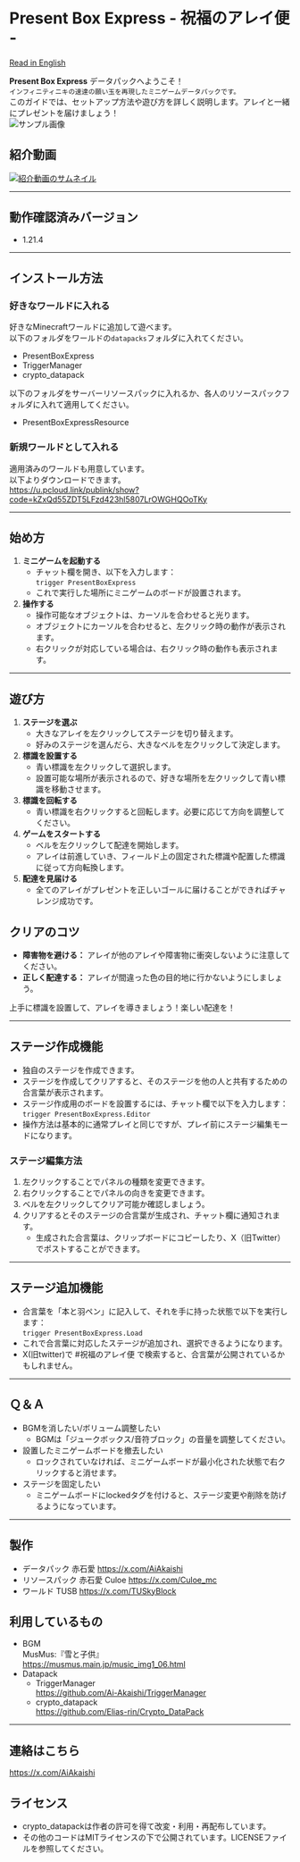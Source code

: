 # Present Box Express - 祝福のアレイ便 -

[Read in English](README_en.md)

**Present Box Express** データパックへようこそ！  
`インフィニティニキの速達の願い玉を再現したミニゲームデータパックです。`  
このガイドでは、セットアップ方法や遊び方を詳しく説明します。アレイと一緒にプレゼントを届けましょう！  
![サンプル画像](sample_image.png)

## 紹介動画

[![紹介動画のサムネイル](thumbnail.png)](https://www.youtube.com/watch?v=bpDKBdHvmOU)

---

## 動作確認済みバージョン

- 1.21.4

---

## インストール方法

### 好きなワールドに入れる

好きなMinecraftワールドに追加して遊べます。  
以下のフォルダをワールドの`datapacks`フォルダに入れてください。

- PresentBoxExpress
- TriggerManager
- crypto_datapack

以下のフォルダをサーバーリソースパックに入れるか、各人のリソースパックフォルダに入れて適用してください。

- PresentBoxExpressResource

### 新規ワールドとして入れる

適用済みのワールドも用意しています。  
以下よりダウンロードできます。  
<https://u.pcloud.link/publink/show?code=kZxQd55ZDT5LFzd423hl5807LrOWGHQOoTKy>

---

## 始め方

1. **ミニゲームを起動する**
   - チャット欄を開き、以下を入力します：  
`trigger PresentBoxExpress`
   - これで実行した場所にミニゲームのボードが設置されます。
2. **操作する**
   - 操作可能なオブジェクトは、カーソルを合わせると光ります。
   - オブジェクトにカーソルを合わせると、左クリック時の動作が表示されます。
   - 右クリックが対応している場合は、右クリック時の動作も表示されます。

---

## 遊び方

1. **ステージを選ぶ**
   - 大きなアレイを左クリックしてステージを切り替えます。
   - 好みのステージを選んだら、大きなベルを左クリックして決定します。
2. **標識を設置する**
   - 青い標識を左クリックして選択します。
   - 設置可能な場所が表示されるので、好きな場所を左クリックして青い標識を移動させます。
3. **標識を回転する**
   - 青い標識を右クリックすると回転します。必要に応じて方向を調整してください。
4. **ゲームをスタートする**
   - ベルを左クリックして配達を開始します。
   - アレイは前進していき、フィールド上の固定された標識や配置した標識に従って方向転換します。
5. **配達を見届ける**
   - 全てのアレイがプレゼントを正しいゴールに届けることができればチャレンジ成功です。

## クリアのコツ

- **障害物を避ける：** アレイが他のアレイや障害物に衝突しないように注意してください。
- **正しく配達する：** アレイが間違った色の目的地に行かないようにしましょう。

上手に標識を設置して、アレイを導きましょう！楽しい配達を！

---

## ステージ作成機能

- 独自のステージを作成できます。
- ステージを作成してクリアすると、そのステージを他の人と共有するための合言葉が表示されます。
- ステージ作成用のボードを設置するには、チャット欄で以下を入力します：  
   `trigger PresentBoxExpress.Editor`
- 操作方法は基本的に通常プレイと同じですが、プレイ前にステージ編集モードになります。

### ステージ編集方法

1. 左クリックすることでパネルの種類を変更できます。
2. 右クリックすることでパネルの向きを変更できます。
3. ベルを左クリックしてクリア可能か確認しましょう。
4. クリアするとそのステージの合言葉が生成され、チャット欄に通知されます。
   - 生成された合言葉は、クリップボードにコピーしたり、X（旧Twitter）でポストすることができます。

---

## ステージ追加機能

- 合言葉を「本と羽ペン」に記入して、それを手に持った状態で以下を実行します：  
`trigger PresentBoxExpress.Load`
- これで合言葉に対応したステージが追加され、選択できるようになります。
- X(旧twitter)で #祝福のアレイ便 で検索すると、合言葉が公開されているかもしれません。

---

## Ｑ＆Ａ

- BGMを消したい/ボリューム調整したい  
  - BGMは「ジュークボックス/音符ブロック」の音量を調整してください。
- 設置したミニゲームボードを撤去したい  
  - ロックされていなければ、ミニゲームボードが最小化された状態で右クリックすると消せます。
- ステージを固定したい  
  - ミニゲームボードにlockedタグを付けると、ステージ変更や削除を防げるようになっています。

---

## 製作

- データパック
  赤石愛 <https://x.com/AiAkaishi>
- リソースパック
  赤石愛
  Culoe <https://x.com/Culoe_mc>
- ワールド
  TUSB <https://x.com/TUSkyBlock>

## 利用しているもの

- BGM  
  MusMus:『雪と子供』  
  <https://musmus.main.jp/music_img1_06.html>
- Datapack  
  - TriggerManager  
    <https://github.com/Ai-Akaishi/TriggerManager>
  - crypto_datapack  
    <https://github.com/Elias-rin/Crypto_DataPack>

---

## 連絡はこちら

<https://x.com/AiAkaishi>

## ライセンス

- crypto_datapackは作者の許可を得て改変・利用・再配布しています。  
- その他のコードはMITライセンスの下で公開されています。LICENSEファイルを参照してください。
